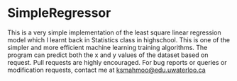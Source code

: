 # SimpleRegressor

This is a very simple implementation of the least square linear regression model which I learnt back in Statistics class in highschool. This is one of the simpler and more efficient machine learning training algorithms. The program can predict both the x and y values of the dataset based on request. Pull requests are highly encouraged. For bug reports or queries or modification requests, contact me at ksmahmoo@edu.uwaterloo.ca
